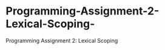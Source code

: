 Programming-Assignment-2-Lexical-Scoping-
=========================================

Programming Assignment 2: Lexical Scoping 
